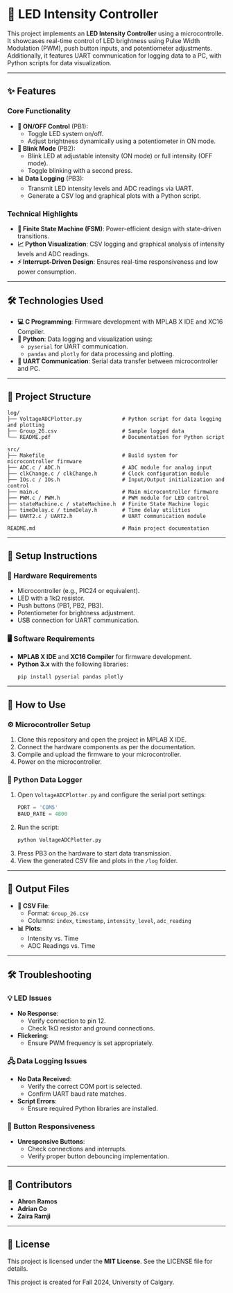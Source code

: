 # 🌟 LED Intensity Controller

This project implements an **LED Intensity Controller** using a microcontrolle. It showcases real-time control of LED brightness using Pulse Width Modulation (PWM), push button inputs, and potentiometer adjustments. Additionally, it features UART communication for logging data to a PC, with Python scripts for data visualization.

---

## ✨ Features

### Core Functionality
- **🔘 ON/OFF Control** (PB1):
  - Toggle LED system on/off.
  - Adjust brightness dynamically using a potentiometer in ON mode.
- **🔄 Blink Mode** (PB2):
  - Blink LED at adjustable intensity (ON mode) or full intensity (OFF mode).
  - Toggle blinking with a second press.
- **📊 Data Logging** (PB3):
  - Transmit LED intensity levels and ADC readings via UART.
  - Generate a CSV log and graphical plots with a Python script.

### Technical Highlights
- **🧠 Finite State Machine (FSM)**: Power-efficient design with state-driven transitions.
- **📈 Python Visualization**: CSV logging and graphical analysis of intensity levels and ADC readings.
- **⚡ Interrupt-Driven Design**: Ensures real-time responsiveness and low power consumption.

---

## 🛠️ Technologies Used
- **💻 C Programming**: Firmware development with MPLAB X IDE and XC16 Compiler.
- **🐍 Python**: Data logging and visualization using:
  - `pyserial` for UART communication.
  - `pandas` and `plotly` for data processing and plotting.
- **🔗 UART Communication**: Serial data transfer between microcontroller and PC.

---

## 📂 Project Structure
```plaintext
log/
├── VoltageADCPlotter.py             # Python script for data logging and plotting
├── Group_26.csv                     # Sample logged data
└── README.pdf                       # Documentation for Python script

src/
├── Makefile                         # Build system for microcontroller firmware
├── ADC.c / ADC.h                    # ADC module for analog input
├── clkChange.c / clkChange.h        # Clock configuration module
├── IOs.c / IOs.h                    # Input/Output initialization and control
├── main.c                           # Main microcontroller firmware
├── PWM.c / PWM.h                    # PWM module for LED control
├── stateMachine.c / stateMachine.h  # Finite State Machine logic
├── timeDelay.c / timeDelay.h        # Time delay utilities
├── UART2.c / UART2.h                # UART communication module

README.md                            # Main project documentation
```

---

## 🧩 Setup Instructions

### 🔌 Hardware Requirements
- Microcontroller (e.g., PIC24 or equivalent).
- LED with a 1kΩ resistor.
- Push buttons (PB1, PB2, PB3).
- Potentiometer for brightness adjustment.
- USB connection for UART communication.

### 🖥️ Software Requirements
- **MPLAB X IDE** and **XC16 Compiler** for firmware development.
- **Python 3.x** with the following libraries:
  ```bash
  pip install pyserial pandas plotly
  ```

---

## 🚀 How to Use

### ⚙️ Microcontroller Setup
1. Clone this repository and open the project in MPLAB X IDE.
2. Connect the hardware components as per the documentation.
3. Compile and upload the firmware to your microcontroller.
4. Power on the microcontroller.

### 🐍 Python Data Logger
1. Open `VoltageADCPlotter.py` and configure the serial port settings:
   ```python
   PORT = 'COM5'
   BAUD_RATE = 4800
   ```
2. Run the script:
   ```bash
   python VoltageADCPlotter.py
   ```
3. Press PB3 on the hardware to start data transmission.
4. View the generated CSV file and plots in the `/log` folder.

---

## 📁 Output Files
- **📄 CSV File**: 
  - Format: `Group_26.csv`
  - Columns: `index`, `timestamp`, `intensity_level`, `adc_reading`
- **📊 Plots**:
  - Intensity vs. Time
  - ADC Readings vs. Time

---

## 🛠️ Troubleshooting

### 💡 LED Issues
- **No Response**:
  - Verify connection to pin 12.
  - Check 1kΩ resistor and ground connections.
- **Flickering**:
  - Ensure PWM frequency is set appropriately.

### 🖧 Data Logging Issues
- **No Data Received**:
  - Verify the correct COM port is selected.
  - Confirm UART baud rate matches.
- **Script Errors**:
  - Ensure required Python libraries are installed.

### 🔘 Button Responsiveness
- **Unresponsive Buttons**:
  - Check connections and interrupts.
  - Verify proper button debouncing implementation.

---

## 👥 Contributors
- **Ahron Ramos**
- **Adrian Co**
- **Zaira Ramji**

---

## 📜 License
This project is licensed under the **MIT License**. See the LICENSE file for details.

This project is created for Fall 2024, University of Calgary.

